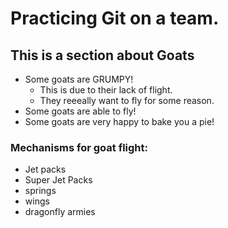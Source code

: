 # Practicing Git on a team.

## This is a section about Goats

- Some goats are GRUMPY!
    - This is due to their lack of flight.
    - They reeeally want to fly for some reason.
- Some goats are able to fly!
- Some goats are very happy to bake you a pie!


### Mechanisms for goat flight:
- Jet packs
- Super Jet Packs
- springs
- wings
- dragonfly armies